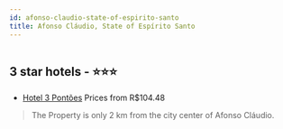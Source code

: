 ```yaml
---
id: afonso-claudio-state-of-espirito-santo
title: Afonso Cláudio, State of Espírito Santo
---
```


<center><img src="https://static.hotelurbano.com/reservas/prod0/9/9924/5b0ef071986db_hotel-3-pontoes.jpg" alt="" /></center>


##  3 star hotels - ⭐️⭐️⭐️

-    [Hotel 3 Pontões](https://us.hurb.com/hotels/afonso-claudio/hotel-3-pontoes-9924?cmp=18055) Prices from R$104.48
   > The Property is only 2 km from the city center of Afonso Cláudio.
